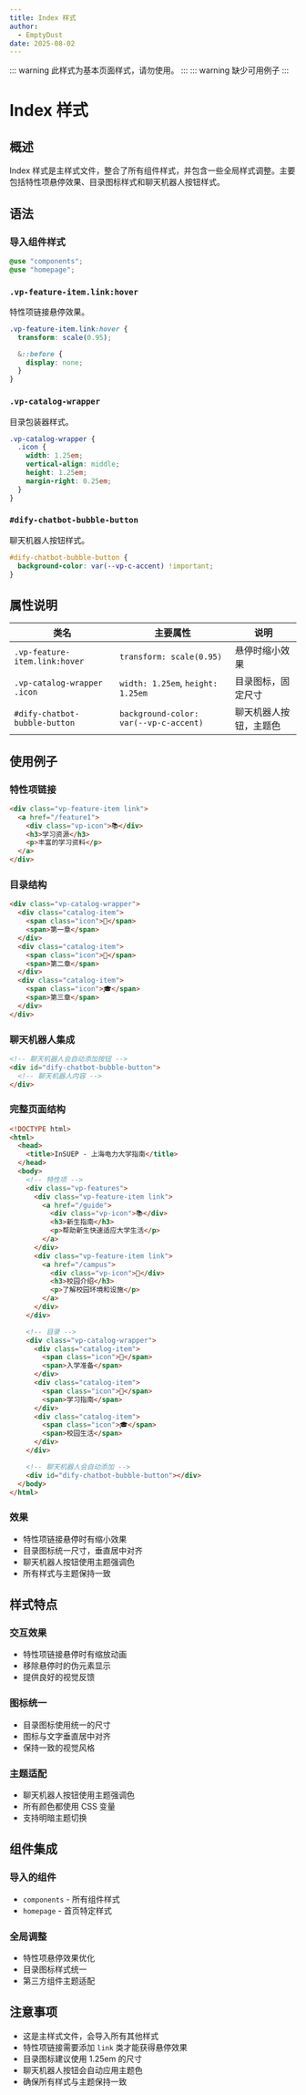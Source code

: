 ```yaml
---
title: Index 样式
author:
  - EmptyDust
date: 2025-08-02
---
```


::: warning
此样式为基本页面样式，请勿使用。
:::
::: warning
缺少可用例子
:::

# Index 样式

## 概述

Index 样式是主样式文件，整合了所有组件样式，并包含一些全局样式调整。主要包括特性项悬停效果、目录图标样式和聊天机器人按钮样式。

## 语法

### 导入组件样式

```scss
@use "components";
@use "homepage";
```

### `.vp-feature-item.link:hover`

特性项链接悬停效果。

```scss
.vp-feature-item.link:hover {
  transform: scale(0.95);

  &::before {
    display: none;
  }
}
```

### `.vp-catalog-wrapper`

目录包装器样式。

```scss
.vp-catalog-wrapper {
  .icon {
    width: 1.25em;
    vertical-align: middle;
    height: 1.25em;
    margin-right: 0.25em;
  }
}
```

### `#dify-chatbot-bubble-button`

聊天机器人按钮样式。

```scss
#dify-chatbot-bubble-button {
  background-color: var(--vp-c-accent) !important;
}
```

## 属性说明

| 类名                          | 主要属性                               | 说明                   |
| ----------------------------- | -------------------------------------- | ---------------------- |
| `.vp-feature-item.link:hover` | `transform: scale(0.95)`               | 悬停时缩小效果         |
| `.vp-catalog-wrapper .icon`   | `width: 1.25em`, `height: 1.25em`      | 目录图标，固定尺寸     |
| `#dify-chatbot-bubble-button` | `background-color: var(--vp-c-accent)` | 聊天机器人按钮，主题色 |

## 使用例子

### 特性项链接

```html
<div class="vp-feature-item link">
  <a href="/feature1">
    <div class="vp-icon">📚</div>
    <h3>学习资源</h3>
    <p>丰富的学习资料</p>
  </a>
</div>
```

### 目录结构

```html
<div class="vp-catalog-wrapper">
  <div class="catalog-item">
    <span class="icon">📖</span>
    <span>第一章</span>
  </div>
  <div class="catalog-item">
    <span class="icon">📝</span>
    <span>第二章</span>
  </div>
  <div class="catalog-item">
    <span class="icon">🎓</span>
    <span>第三章</span>
  </div>
</div>
```

### 聊天机器人集成

```html
<!-- 聊天机器人会自动添加按钮 -->
<div id="dify-chatbot-bubble-button">
  <!-- 聊天机器人内容 -->
</div>
```

### 完整页面结构

```html
<!DOCTYPE html>
<html>
  <head>
    <title>InSUEP - 上海电力大学指南</title>
  </head>
  <body>
    <!-- 特性项 -->
    <div class="vp-features">
      <div class="vp-feature-item link">
        <a href="/guide">
          <div class="vp-icon">📚</div>
          <h3>新生指南</h3>
          <p>帮助新生快速适应大学生活</p>
        </a>
      </div>
      <div class="vp-feature-item link">
        <a href="/campus">
          <div class="vp-icon">🏫</div>
          <h3>校园介绍</h3>
          <p>了解校园环境和设施</p>
        </a>
      </div>
    </div>

    <!-- 目录 -->
    <div class="vp-catalog-wrapper">
      <div class="catalog-item">
        <span class="icon">📖</span>
        <span>入学准备</span>
      </div>
      <div class="catalog-item">
        <span class="icon">📝</span>
        <span>学习指南</span>
      </div>
      <div class="catalog-item">
        <span class="icon">🎓</span>
        <span>校园生活</span>
      </div>
    </div>

    <!-- 聊天机器人会自动添加 -->
    <div id="dify-chatbot-bubble-button"></div>
  </body>
</html>
```

### 效果

- 特性项链接悬停时有缩小效果
- 目录图标统一尺寸，垂直居中对齐
- 聊天机器人按钮使用主题强调色
- 所有样式与主题保持一致

## 样式特点

### 交互效果

- 特性项链接悬停时有缩放动画
- 移除悬停时的伪元素显示
- 提供良好的视觉反馈

### 图标统一

- 目录图标使用统一的尺寸
- 图标与文字垂直居中对齐
- 保持一致的视觉风格

### 主题适配

- 聊天机器人按钮使用主题强调色
- 所有颜色都使用 CSS 变量
- 支持明暗主题切换

## 组件集成

### 导入的组件

- `components` - 所有组件样式
- `homepage` - 首页特定样式

### 全局调整

- 特性项悬停效果优化
- 目录图标样式统一
- 第三方组件主题适配

## 注意事项

- 这是主样式文件，会导入所有其他样式
- 特性项链接需要添加 `link` 类才能获得悬停效果
- 目录图标建议使用 1.25em 的尺寸
- 聊天机器人按钮会自动应用主题色
- 确保所有样式与主题保持一致
